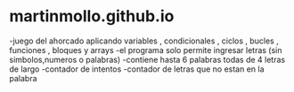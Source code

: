 # martinmollo.github.io


-juego del ahorcado aplicando variables , condicionales , ciclos , bucles , funciones , bloques y arrays
-el programa solo permite ingresar letras (sin simbolos,numeros o palabras) 
-contiene hasta 6 palabras todas de 4 letras de largo 
-contador de intentos 
-contador de letras que no estan en la palabra
